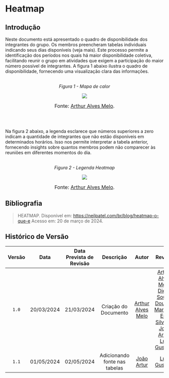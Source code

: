 # Heatmap

## <a>Introdução</a>
Neste documento está apresentado o quadro de disponibilidade dos integrantes do grupo. Os membros preencheram tabelas individuais indicando seus dias disponíveis (veja mais). Este processo permite a identificação dos períodos nos quais há maior disponibilidade coletiva, facilitando reunir o grupo em atividades que exigem a participação do maior número possível de integrantes. A figura 1 abaixo ilustra o quadro de disponibilidade, fornecendo uma visualização clara das informações.<br><br>

<center>

*Figura 1 - Mapa de calor*

<img src='https://github.com/Interacao-Humano-Computador/2024.1-Grupo01/blob/git-pages/assets/images/heatmap.png?raw=true'></img>

<font size="3"><p style="text-align: center">Fonte: [Arthur Alves Melo](https://github.com/Arthrok).</p></font>

<br><br>

</center>

Na figura 2 abaixo, a legenda esclarece que números superiores a zero indicam a quantidade de integrantes que não estão disponíveis em determinados horários. Isso nos permite interpretar a tabela anterior, fornecendo insights sobre quantos membros podem não comparecer às reuniões em diferentes momentos do dia.<br><br>

<center>

*Figura 2 - Legenda Heatmap*

<img src='https://github.com/Interacao-Humano-Computador/2024.1-Grupo01/blob/git-pages/assets/images/legendaHeatmap.png?raw=true'></img><br>

<font size="3"><p style="text-align: center">Fonte: [Arthur Alves Melo](https://github.com/Arthrok).</p></font>

</center>

## <a>Bibliografia</a>
> HEATMAP. Disponível em: <a href="https://neilpatel.com/br/blog/heatmap-o-que-e">https://neilpatel.com/br/blog/heatmap-o-que-e</a> Acesso em: 20 de março de 2024.

## <a>Histórico de Versão</a>

|Versão|Data|Data Prevista de Revisão|Descrição|Autor|Revisor|
| :----------: |:-----------:| :------: | :-----------: | :---------: |:---------: |
|`1.0`|20/03/2024|21/03/2024|Criação do Documento|[Arthur Alves Melo](https://github.com/Arthrok)|[Arthur Alves Melo](https://github.com/Arthrok), [Diego Sousa](https://github.com/DiegoSousaLeite), [Douglas Marinho](https://github.com/M4RINH0), [Eric Silveira](https://github.com/ericbky), [João Artur](https://github.com/joao-artl), [Luiz Gustavo](https://github.com/LuizGust4vo)|
| `1.1` | 01/05/2024 | 02/05/2024 | Adicionando fonte nas tabelas| [João Artur](https://github.com/joao-artl) | [Luiz Gustavo](https://github.com/LuizGust4vo)|
